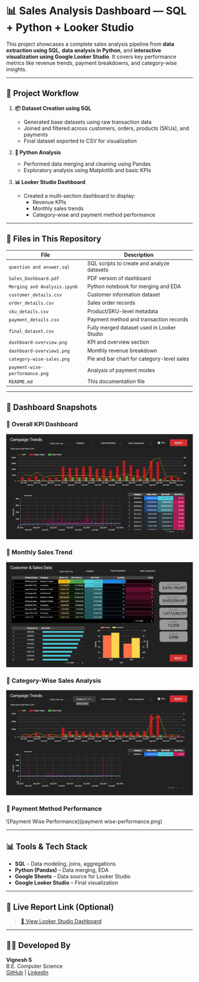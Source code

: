 # 📊 Sales Analysis Dashboard — SQL + Python + Looker Studio

This project showcases a complete sales analysis pipeline from **data extraction using SQL**, **data analysis in Python**, and **interactive visualization using Google Looker Studio**. It covers key performance metrics like revenue trends, payment breakdowns, and category-wise insights.

---

## 🔁 Project Workflow

1. **📦 Dataset Creation using SQL**
   - Generated base datasets using raw transaction data
   - Joined and filtered across customers, orders, products (SKUs), and payments
   - Final dataset exported to CSV for visualization

2. **🐍 Python Analysis**
   - Performed data merging and cleaning using Pandas
   - Exploratory analysis using Matplotlib and basic KPIs

3. **📊 Looker Studio Dashboard**
   - Created a multi-section dashboard to display:
     - Revenue KPIs
     - Monthly sales trends
     - Category-wise and payment method performance

---

## 📁 Files in This Repository

| File | Description |
|------|-------------|
| `question and answer.sql` | SQL scripts to create and analyze datasets |
| `Sales_Dashboard.pdf` | PDF version of dashboard |
| `Merging and Analysis.ipynb` | Python notebook for merging and EDA |
| `customer_details.csv` | Customer information dataset |
| `order_details.csv` | Sales order records |
| `sku_details.csv` | Product/SKU-level metadata |
| `payment_details.csv` | Payment method and transaction records |
| `final_dataset.csv` | Fully merged dataset used in Looker Studio |
| `dashboard-overview.png` | KPI and overview section |
| `dashboard-overview1.png` | Monthly revenue breakdown |
| `category-wise-sales.png` | Pie and bar chart for category-level sales |
| `payment-wise-performance.png` | Analysis of payment modes |
| `README.md` | This documentation file |

---

## 📸 Dashboard Snapshots

### 🔹 Overall KPI Dashboard
![Dashboard Overview](dashboard-overview.png)

### 🔹 Monthly Sales Trend
![Monthly Overview](dashboard-overview1.png)

### 🔹 Category-Wise Sales Analysis
![Category-Wise Sales](category-wise-sales.png)

### 🔹 Payment Method Performance
![Payment Wise Performance](payment wise-performance.png)

---

## 📊 Tools & Tech Stack

- **SQL** – Data modeling, joins, aggregations  
- **Python (Pandas)** – Data merging, EDA  
- **Google Sheets** – Data source for Looker Studio  
- **Google Looker Studio** – Final visualization

---

## 🔗 Live Report Link (Optional)

> [🔗 View Looker Studio Dashboard](https://lookerstudio.google.com/reporting/d4e64112-69c0-475a-9bd7-b0ffe9dc94a9)

---

## 👨‍💻 Developed By

**Vignesh S**  
B.E. Computer Science  
[GitHub](https://github.com/Vigneshsaravanan12) | [LinkedIn](https://www.linkedin.com/in/vignesh-s-14273a334)

